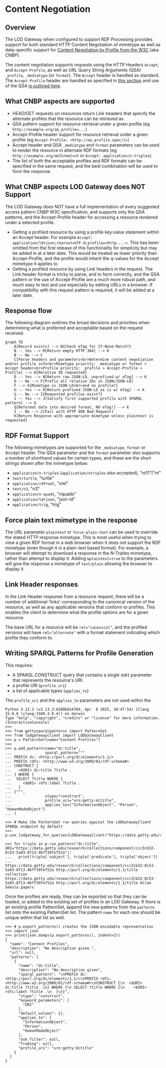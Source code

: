 # Content Negotiation

## Overview

The LOD Gateway when configured to support RDF Processing provides support for both standard HTTP Content Negotiation of mimetype as well as data-specific support for [Content Negotiation by Profile from the W3C](https://www.w3.org/TR/dx-prof-onneg/) (aka CNBP).

The content negotiation supports requests using the HTTP Headers `Accept`, and `Accept-Profile`, as well as URL Query String Arguments (QSA) `_profile`, `_mediatype` (or `format`). The `Accept` header is handled as standard. The `Accept-Profile` header are handled as specified in [this section](https://www.w3.org/TR/dx-prof-conneg/#getresourcebyprofile) and use of the QSA [is outlined here](https://www.w3.org/TR/dx-prof-conneg/#qsa).

## What CNBP aspects are supported

- HEAD/GET requests on resources return Link headers that specify the alternate profiles that the resource can be retrieved as.
- QSA pattern support for resource retrieval under a given profile (eg `http://example.org/a&_profile=...`)
- Accept-Profile header support for resource retrieval under a given profile (eg `Accept-Profile: <http://my.profile.spec/1>`)
- Accept header and QSA `_mediatype` and `format` parameters can be used to render the resource in alternate RDF formats (eg `http://example.org/a&format=nt` or `Accept: application/n-triples`).
- The list of both the acceptable profiles and RDF formats can be specified in the same request, and the best combination will be used to form the response.

## What CNBP aspects LOD Gateway does NOT Support
The LOD Gateway does NOT have a full implementation of every suggested access pattern CNBP W3C specification, and supports only the QSA patterns, and the Accept-Profile header for accessing a resource rendered under a selected profile.
- Getting a profiled resource by using a profile key:value statement within an Accept header. For example `Accept: application/ld+json;charset=UTF-8;profile=<http....>`. This has been omitted from the first release of this functionality for simplicity but may be added in at a later date. This would be treated as lower priority than Accept-Profile, and the profile would inherit the q-values for the Accept mimetype it applies to.
- Getting a profiled resource by using Link headers in the request. The Link header format is tricky to parse, and to form correctly, and the QSA pattern or the use of Accept-Profile are a much more robust path, and much easy to test and use especially by editing URLs in a browser. If compatibility with this request pattern is required, it will be added at a later date.

## Response flow

The following diagram outlines the broad decisions and priorities when determining what is preferred and acceptable based on the request received. 

```mermaid
graph TD
    A[Record exists] --> B{Check eTag for If-None-Match?}
    B -- Yes --> M[Return empty HTTP 304] --> K
    B -- No --> C
    C[Parse headers and parameters<br>Determine content negotiation and/or profile info<br>Mimetype priority: _mediatype or format > Accept header<br>Profile priority: _profile > Accept-Profile > Profile] --> D{Relative ID requested}
    D -- Yes --> N[Return raw JSON-LD, unprefixed w/ eTag] --> K
    D -- No --> F[Prefix all relative IDs in JSON/JSON-LD]
    F --> G{Mimetype is JSON-LD<br>and no profile?}
    G -- Yes --> H[Return prefixed JSON-LD as is w/ eTag] --> K
    G -- No --> I{Requested profiles exist?}
    I -- Yes --> J[Satisfy first supported profile with SPARQL pattern] --> Q
    Q[Reformat data into desired format, NO eTag!] --> K
    I -- No --> Z[Fail with HTTP 400 Bad Request]
    K[Return Response with appropriate mimetype unless plaintext is requested]
```

## RDF Format Support

The following mimetypes are supported for the `_mediatype`, `format` or Accept header. The QSA parameter and the `format` parameter also supports a number of shorthand values for certain types, and these are the short strings shown after the mimetype below:

- `application/n-triples` (`application/ntriples` also accepted), "nt11"|"nt"
- `text/turtle`, "turtle"
- `application/rdf+xml`, "xml"
- `text/n3`, "n3"
- `application/n-quads`, "nquads"
- `application/ld+json`, "json-ld"
- `application/trig`, "trig"

## Force plain text mimetype in the response

The URL parameter `plaintext` or `force-plain-text` can be used to override the stated HTTP response mimetype. This is most useful when trying to view a given RDF format in a web browser when it does not support the RDF mimetype (even though it is a plain-text based format). For example, a browser will attempt to download a response in the N-Triples mimetype, rather than attempt to display it. Adding `&plaintext=true` to the parameters will give the response a mimetype of `text/plain` allowing the browser to display it.

## Link Header responses

In the Link Header response from a resource request, there will be a number of additional 'links' corresponding to the canonical version of the resource, as well as any applicable versions that conform to profiles. This enables the client to determine what the profile options are for a given resource.

The base URL for a resource will be `rel="canonical"`, and the profiled versions will have `rel="alternate"` with a format statement indicating which profile they conform to.

## Writing SPARQL Patterns for Profile Generation

This requires:
- A SPARQL CONSTRUCT query that contains a single `$URI` parameter that represents the resource's URI.
- a profile URI (`profile_uri`)
- a list of applicable types (`applies_to`)

The `profile_uri` and the `applies_to` parameters are not used within the 

```
Python 3.13.3 (v3.13.3:6280bb54784, Apr  8 2025, 10:47:54) [Clang 15.0.0 (clang-1500.3.9.4)] on darwin
Type "help", "copyright", "credits" or "license" for more information.
(InteractiveConsole)
>>>
>>> from gettysparqlpatterns import PatternSet
>>> from lodgatewayclient import LODGatewayClient
>>> p = PatternSet(name="Content Profiles")
>>>
>>> p.add_pattern(name="dc:title",
...               sparql_pattern="""
... PREFIX dc: <http://purl.org/dc/elements/1.1/>
... PREFIX rdfs: <http://www.w3.org/2000/01/rdf-schema#>
... CONSTRUCT {
...   <$URI> dc:title ?title .
... } WHERE {
...  SELECT ?title WHERE {
...     <$URI> rdfs:label ?title .
...   }
... }""",
...               stype="construct",
...               profile_uri="urn:getty:dctitle",
...               applies_to=["InformationObject", "Person", "HumanMadeObject"]
... )

>>> # Make the PatternSet run queries against the LODGatewayClient SPARQL endpoint by default
>>> p.use_lodgateway_for_queries(LODGatewayClient("https://data.getty.edu/research/collections/"))

>>> for triple in p.run_pattern("dc:title", URI="https://data.getty.edu/research/collections/component/ccc3cb32-8c53-5a93-8f13-4bff30fef52a"):
...   print(triple['subject'], triple['predicate'], triple['object'])
...
https://data.getty.edu/research/collections/component/ccc3cb32-8c53-5a93-8f13-4bff30fef52a http://purl.org/dc/elements/1.1/title collection
https://data.getty.edu/research/collections/component/ccc3cb32-8c53-5a93-8f13-4bff30fef52a http://purl.org/dc/elements/1.1/title Allan Sekula papers
```

Once the profiles are ready, they can be exported so that they can be loaded, or added to the existing set of profiles in an LOD Gateway. If there is an existing profile PatternSet, append the new patterns from the `patterns` list onto the existing PatternSet list. The pattern `name` for each one should be unique within that list as well.

```
>>> # p.export_patterns() creates the JSON-encodable representation
>>> import json
>>> print(json.dumps(p.export_patterns(), indent=2))
{
  "name": "Content Profiles",
  "description": "No description given.",
  "url": null,
  "patterns": [
    {
      "name": "dc:title",
      "description": "No description given",
      "sparql_pattern": "\nPREFIX dc: <http://purl.org/dc/elements/1.1/>\nPREFIX rdfs: <http://www.w3.org/2000/01/rdf-schema#>\nCONSTRUCT {\n  <$URI> dc:title ?title .\n} WHERE {\n SELECT ?title WHERE {\n    <$URI> rdfs:label ?title .\n  }\n}",
      "stype": "construct",
      "keyword_parameters": [
        "URI"
      ],
      "default_values": {},
      "applies_to": [
        "InformationObject",
        "Person",
        "HumanMadeObject"
      ],
      "ask_filter": null,
      "framing": null,
      "profile_uri": "urn:getty:dctitle"
    }
  ]
}
```
